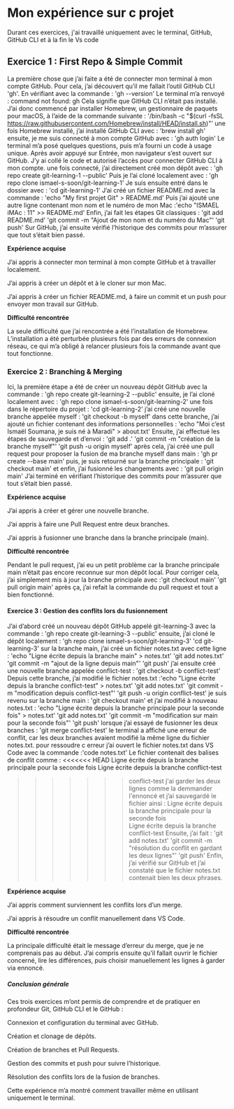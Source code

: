 # Mon expérience sur c projet

Durant ces exercices, j'ai travaillé uniquement avec le terminal, GitHub, GitHub CLI et à la fin le Vs code

## Exercice 1 : First Repo & Simple Commit
La première chose que j’ai faite a été de connecter mon terminal à mon compte GitHub. Pour cela, j’ai découvert qu’il me fallait l’outil GitHub CLI 'gh'. En vérifiant avec la commande : 'gh --version' Le terminal m’a renvoyé : command not found: gh Cela signifie que GitHub CLI n’était pas installé. J’ai donc commencé par installer Homebrew, un gestionnaire de paquets pour macOS, à l’aide de la commande suivante : '/bin/bash -c "$(curl -fsSL https://raw.githubusercontent.com/Homebrew/install/HEAD/install.sh)"' une fois Homebrew installé, j’ai installé GitHub CLI avec : 'brew install gh' ensuite, je me suis connecté à mon compte GitHub avec : 'gh auth login'
Le terminal m’a posé quelques questions, puis m’a fourni un code à usage unique. Après avoir appuyé sur Entrée, mon navigateur s’est ouvert sur GitHub. J’y ai collé le code et autorisé l’accès pour connecter GitHub CLI à mon compte. une fois connecté, j’ai directement créé mon dépôt avec : 'gh repo create git-learning-1 --public' Puis je l’ai cloné localement avec : 'gh repo clone ismael-s-soon/git-learning-1' Je suis ensuite entré dans le dossier avec : 'cd git-learning-1' J’ai créé un fichier README.md avec la commande : 'echo "My first projet Git" > README.md' Puis j’ai ajouté une autre ligne contenant mon nom et le numéro de mon Mac :'echo "ISMAEL iMAc : 11" >> README.md' Enfin, j’ai fait les étapes Git classiques : 'git add README.md' 'git commit -m "Ajout de mon nom et du numéro du Mac"' 'git push' Sur GitHub, j’ai ensuite vérifié l’historique des commits pour m’assurer que tout s’était bien passé.

**Expérience acquise** 

J’ai appris à connecter mon terminal à mon compte GitHub et à travailler localement.

J’ai appris à créer un dépôt et à le cloner sur mon Mac.

J’ai appris à créer un fichier README.md, à faire un commit et un push pour envoyer mon travail sur GitHub. 

**Difficulté rencontrée**

La seule difficulté que j’ai rencontrée a été l’installation de Homebrew.
L’installation a été perturbée plusieurs fois par des erreurs de connexion réseau, ce qui m’a obligé à relancer plusieurs fois la commande avant que tout fonctionne.

### Exercice 2 : Branching & Merging
Ici, la première étape a été de créer un nouveau dépôt GitHub avec la commande : 'gh repo create git-learning-2 --public' ensuite, je l’ai cloné localement avec : 'gh repo clone ismael-s-soon/git-learning-2' une fois dans le répertoire du projet : 'cd git-learning-2' j’ai créé une nouvelle branche appelée myself : 'git checkout -b myself' dans cette branche, j’ai ajouté un fichier contenant des informations personnelles : 'echo "Moi c’est Ismaël Soumana, je suis né à Maradi" > about.txt' Ensuite, j’ai effectué les étapes de sauvegarde et d’envoi : 'git add .' 'git commit -m "création de la branche myself"' 'git push -u origin myself' après cela, j’ai créé une pull request pour proposer la fusion de ma branche myself dans main : 'gh pr create --base main' puis, je suis retourné sur la branche principale : 'git checkout main' et enfin, j’ai fusionné les changements avec : 'git pull origin main' J’ai terminé en vérifiant l’historique des commits pour m’assurer que tout s’était bien passé.

**Expérience acquise**

J’ai appris à créer et gérer une nouvelle branche.

J’ai appris à faire une Pull Request entre deux branches.

J’ai appris à fusionner une branche dans la branche principale (main).

**Difficulté rencontrée**

Pendant le pull request, j’ai eu un petit problème car la branche principale main n’était pas encore reconnue sur mon dépôt local. Pour corriger cela, j’ai simplement mis à jour la branche principale avec :'git checkout main'
'git pull origin main' après ça, j’ai refait la commande du pull request et tout a bien fonctionné.

#### Exercice 3 : Gestion des conflits lors du fusionnement
J’ai d’abord créé un nouveau dépôt GitHub appelé git-learning-3 avec la commande : 'gh repo create git-learning-3 --public' ensuite, j’ai cloné le dépôt localement : 'gh repo clone ismael-s-soon/git-learning-3' 'cd git-learning-3' sur la branche main, j’ai créé un fichier notes.txt avec cette ligne : 'echo "Ligne écrite depuis la branche main" > notes.txt' 'git add notes.txt' 'git commit -m "ajout de la ligne depuis main"' 'git push' j’ai ensuite créé une nouvelle branche appelée conflict-test : 'git checkout -b conflict-test'
Depuis cette branche, j’ai modifié le fichier notes.txt :'echo "Ligne écrite depuis la branche conflict-test" > notes.txt' 'git add notes.txt' 'git commit -m "modification depuis conflict-test"' 'git push -u origin conflict-test' je suis revenu sur la branche main : 'git checkout main' et j’ai modifié à nouveau notes.txt : 'echo "Ligne écrite depuis la branche principale pour la seconde fois" > notes.txt' 'git add notes.txt' 'git commit -m "modification sur main pour la seconde fois"' 'git push' lorsque j’ai essayé de fusionner les deux branches : 'git merge conflict-test' le terminal a affiché une erreur de conflit, car les deux branches avaient modifié la même ligne du fichier notes.txt. pour ressoudre c erreur j’ai ouvert le fichier notes.txt dans VS Code avec la commande :'code notes.txt'
Le fichier contenait des balises de conflit comme : <<<<<<< HEAD
Ligne écrite depuis la branche principale pour la seconde fois
Ligne écrite depuis la branche conflict-test
>>>>>>> conflict-test
j'ai garder les deux lignes comme la demmander l'ennoncé et j’ai sauvegardé le fichier ainsi : Ligne écrite depuis la branche principale pour la seconde fois  
Ligne écrite depuis la branche conflict-test
Ensuite, j’ai fait : 'git add notes.txt' 'git commit -m "résolution du conflit en gardant les deux lignes"' 'git push'
Enfin, j’ai vérifié sur GitHub et j’ai constaté que le fichier notes.txt contenait bien les deux phrases.

**Expérience acquise**

J’ai appris comment surviennent les conflits lors d’un merge.

J’ai appris à résoudre un conflit manuellement dans VS Code.

**Difficulté rencontrée**

La principale difficulté était le message d’erreur du merge, que je ne comprenais pas au début.
J’ai compris ensuite qu’il fallait ouvrir le fichier concerné, lire les différences, puis choisir manuellement les lignes à garder via ennoncé.

##### Conclusion générale
Ces trois exercices m’ont permis de comprendre et de pratiquer en profondeur Git, GitHub CLI et le GitHub :

  Connexion et configuration du terminal avec GitHub.

  Création et clonage de dépôts.

  Création de branches et Pull Requests.

  Gestion des commits et push pour suivre l’historique.

  Résolution des conflits lors de la fusion de branches.

Cette expérience m’a montré comment travailler même en utilisant uniquement le terminal.




